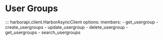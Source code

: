 # User Groups

::: harborapi.client.HarborAsyncClient
    options:
        members:
        - get_usergroup
        - create_usergroups
        - update_usergroup
        - delete_usergroup
        - get_usergroups
        - search_usergroups
